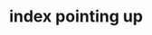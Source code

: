 ---
layout: smileys&emotion
title: index pointing up
emoji: index_pointing_up
permalink: ☝.html
image: assets/img/3moji/index_pointing_up.png
---